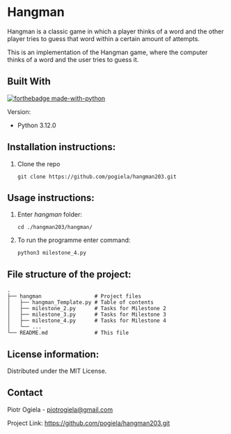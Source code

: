 # Hangman
Hangman is a classic game in which a player thinks of a word and the other player tries to guess that word within a certain amount of attempts.

This is an implementation of the Hangman game, where the computer thinks of a word and the user tries to guess it. 

## Built With

[![forthebadge made-with-python](http://ForTheBadge.com/images/badges/made-with-python.svg)](https://www.python.org/)

Version:
- Python 3.12.0

## Installation instructions:

1. Clone the repo
    ```
    git clone https://github.com/pogiela/hangman203.git
    ```

## Usage instructions:

1. Enter *hangman* folder:
    ```
    cd ./hangman203/hangman/
    ```
2. To run the programme enter command:
    ```
    python3 milestone_4.py
    ```

## File structure of the project:
```
.
├── hangman                 # Project files
│   ├── hangman_Template.py # Table of contents
│   ├── milestone_2.py      # Tasks for Milestone 2
│   ├── milestone_3.py      # Tasks for Milestone 3
│   ├── milestone_4.py      # Tasks for Milestone 4
│   └── ...
└── README.md               # This file
```

## License information:
Distributed under the MIT License. 

## Contact
Piotr Ogiela - piotrogiela@gmail.com

Project Link: https://github.com/pogiela/hangman203.git

